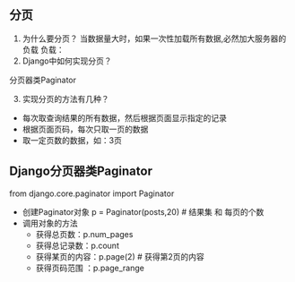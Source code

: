 ## 分页1. 为什么要分页？当数据量大时，如果一次性加载所有数据,必然加大服务器的负载负载：2. Django中如何实现分页？分页器类Paginator3. 实现分页的方法有几种？- 每次取查询结果的所有数据，然后根据页面显示指定的记录- 根据页面页码，每次只取一页的数据- 取一定页数的数据，如：3页## Django分页器类Paginatorfrom django.core.paginator import Paginator- 创建Paginator对象  p = Paginator(posts,20)  # 结果集  和 每页的个数- 调用对象的方法  - 获得总页数：p.num_pages  - 获得总记录数：p.count  - 获得某页的内容：p.page(2)  # 获得第2页的内容  - 获得页码范围 ：p.page_range      